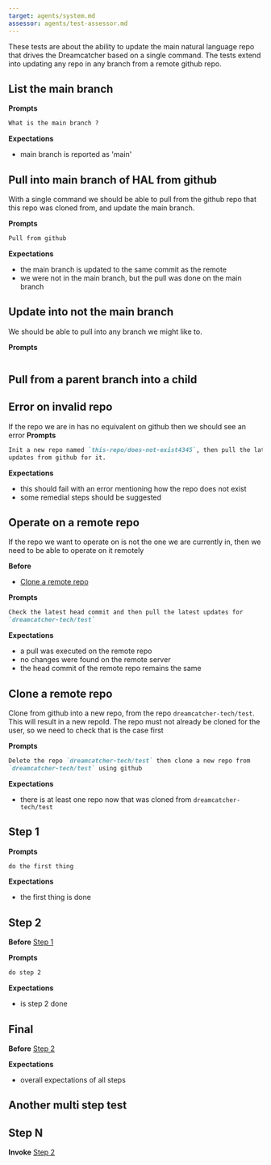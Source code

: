 ```yaml
---
target: agents/system.md
assessor: agents/test-assessor.md
---
```


These tests are about the ability to update the main natural language repo that
drives the Dreamcatcher based on a single command. The tests extend into
updating any repo in any branch from a remote github repo.

## List the main branch

**Prompts**

```md
What is the main branch ?
```

**Expectations**

- main branch is reported as 'main'

## Pull into main branch of HAL from github

With a single command we should be able to pull from the github repo that this
repo was cloned from, and update the main branch.

**Prompts**

```md
Pull from github
```

**Expectations**

- the main branch is updated to the same commit as the remote
- we were not in the main branch, but the pull was done on the main branch

## Update into not the main branch

We should be able to pull into any branch we might like to.

**Prompts**

```md
```

## Pull from a parent branch into a child

## Error on invalid repo

If the repo we are in has no equivalent on github then we should see an error
**Prompts**

```md
Init a new repo named `this-repo/does-not-exist4345`, then pull the latest
updates from github for it.
```

**Expectations**

- this should fail with an error mentioning how the repo does not exist
- some remedial steps should be suggested

## Operate on a remote repo

If the repo we want to operate on is not the one we are currently in, then we
need to be able to operate on it remotely

**Before**

- [Clone a remote repo](#clone-a-remote-repo)

**Prompts**

```md
Check the latest head commit and then pull the latest updates for
`dreamcatcher-tech/test`
```

**Expectations**

- a pull was executed on the remote repo
- no changes were found on the remote server
- the head commit of the remote repo remains the same

## Clone a remote repo

Clone from github into a new repo, from the repo `dreamcatcher-tech/test`. This
will result in a new repoId. The repo must not already be cloned for the user,
so we need to check that is the case first

**Prompts**

```md
Delete the repo `dreamcatcher-tech/test` then clone a new repo from
`dreamcatcher-tech/test` using github
```

**Expectations**

- there is at least one repo now that was cloned from `dreamcatcher-tech/test`

## Step 1

**Prompts**

```md
do the first thing
```

**Expectations**

- the first thing is done

## Step 2

**Before** [Step 1](#step-1)

**Prompts**

```md
do step 2
```

**Expectations**

- is step 2 done

## Final

**Before** [Step 2](#step-2)

**Expectations**

- overall expectations of all steps

## Another multi step test

## Step N

**Invoke** [Step 2](#step-2)
